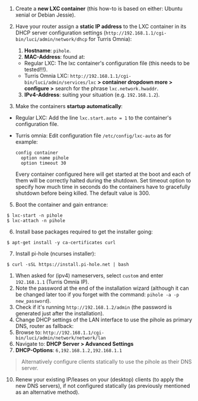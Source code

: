1. Create a **new LXC container** (this how-to is based on either: Ubuntu xenial or Debian Jessie).
2. Have your router assign a **static IP address** to the LXC container in its DHCP server configuration settings (`http://192.168.1.1/cgi-bin/luci/admin/network/dhcp` for Turris Omnia):
    1. **Hostname**: `pihole`.
    2. **MAC-Address**: found at:
      - Regular LXC: The lxc container's configuration file (this needs to be tested!!!).
      - Turris Omnia LXC: `http://192.168.1.1/cgi-bin/luci/admin/services/lxc` **> container dropdown more > configure >** search for the phrase `lxc.network.hwaddr`.
    3. **IPv4-Address**: suiting your situation (e.g. `192.168.1.2`).
        
4. Make the containers **startup automatically**:

  - Regular LXC: Add the line `lxc.start.auto = 1` to the container's configuration file.
  - Turris omnia: Edit configuration file `/etc/config/lxc-auto` as for example:

    ```shell
    config container
      option name pihole
      option timeout 30
    ```
    Every container configured here will get started at the boot and each of them will be correctly halted during the shutdown. Set timeout option to specify how much time in seconds do the containers have to gracefully shutdown before being killed. The default value is 300.
5. Boot the container and gain entrance:

  ```shell
$ lxc-start -n pihole
$ lxc-attach -n pihole
```
6. Install base packages required to get the installer going:

  ```shell
$ apt-get install -y ca-certificates curl
```
7. Install pi-hole (ncurses installer):

  ```shell
$ curl -sSL https://install.pi-hole.net | bash
```
  1. When asked for (ipv4) nameservers, select `custom` and enter `192.168.1.1` (Turris Omnia IP).
  2. Note the password at the end of the installation wizard (although it can be changed later too if you forget with the command: `pihole -a -p new_password`).
8. Check if it's running `http://192.168.1.2/admin` (the password is generated just after the installation).
9. Change DHCP settings of the LAN interface to use the pihole as primary DNS, router as fallback:
  1. Browse to: `http://192.168.1.1/cgi-bin/luci/admin/network/network/lan`
  2. Navigate to: **DHCP Server > Advanced Settings**
  3. **DHCP-Options**: `6,192.168.1.2,192.168.1.1`
> Alternatively configure clients statically to use the pihole as their DNS server.
10. Renew your existing IP/leases on your (desktop) clients (to apply the new DNS servers), if not configured statically (as previously mentioned as an alternative method).
